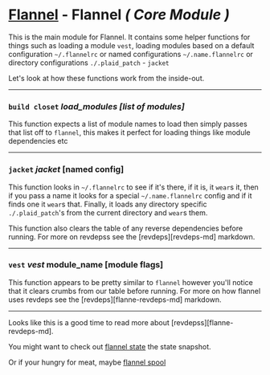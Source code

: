 # [Flannel][readme-md] - Flannel *( Core Module )*

This is the main module for Flannel. It contains some helper functions for things such as loading a module `vest`, loading modules based on a default configuration `~/.flannelrc` or named configurations `~/.name.flannelrc` or directory configurations `./.plaid_patch` - `jacket`

Let's look at how these functions work from the inside-out.

---

### `build closet` *load_modules [list of modules]*

This function expects a list of module names to load then simply passes that list off to `flannel`, this makes it perfect for loading things like module dependencies etc

---

### `jacket` *jacket* [named config]

This function looks in `~/.flannelrc` to see if it's there, if it is, it `wear`s it, then if you pass a name it looks for a special `~/.name.flannelrc` config and if it finds one it `wear`s that. Finally, it loads any directory specific `./.plaid_patch`'s from the current directory and `wear`s them.

This function also clears the table of any reverse dependencies before running. For more on revdepss see the [revdeps][revdeps-md] markdown.

---

### `vest` *vest* module_name [module flags]
  
This function appears to be pretty similar to `flannel` however you'll notice that it clears crumbs from our table before running. For more on how flannel uses revdeps see the [revdeps][flanne-revdeps-md] markdown.

---

Looks like this is a good time to read more about [revdepss][flanne-revdeps-md].

You might want to check out [flannel state][flannel-state-md] the state snapshot.

Or if your hungry for meat, maybe [flannel spool][flannel-spool-md]

[flannel-spool-md]: FLANNEL_SPOOL.md "Flannel Spool Markdown"
[flannel-state-md]: FLANNEL_STATE.md "Flannel State Markdown"
[flannel-revdeps-md]: FLANNEL_REVERSE_DEPENDENCIES.md "Revdeps Markdown Page"
[readme-md]: ../README.md "Flannel Readme"